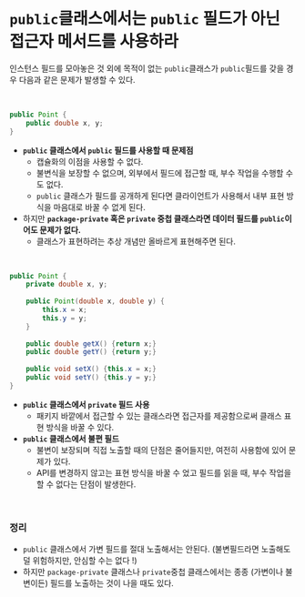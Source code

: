 # `public`클래스에서는 `public` 필드가 아닌 접근자 메서드를 사용하라

인스턴스 필드를 모아놓은 것 외에 목적이 없는 `public`클래스가  `public`필드를 갖을 경우 다음과 같은 문제가 발생할 수 있다.

<br>

```java
public Point {
    public double x, y;
}
```

* **`public` 클래스에서 `public` 필드를 사용할 때 문제점**
  * 캡슐화의 이점을 사용할 수 없다.
  * 불변식을 보장할 수 없으며, 외부에서 필드에 접근할 때, 부수 작업을 수행할 수도 없다.
  * `public` 클래스가 필드를 공개하게 된다면 클라이언트가 사용해서 내부 표현 방식을 마음대로 바꿀 수 없게 된다.
* 하지만 **`package-private` 혹은 `private` 중첩 클래스라면 데이터 필드를 `public`이어도 문제가 없다.**
  * 클래스가 표현하려는 추상 개념만 올바르게 표현해주면 된다.



<br>

```java
public Point {
    private double x, y;
    
    public Point(double x, double y) {
        this.x = x;
        this.y = y;
    }
    
    public double getX() {return x;}
    public double getY() {return y;}
    
    public void setX() {this.x = x;}
    public void setY() {this.y = y;}
}
```

* **`public` 클래스에서 `private` 필드 사용** 
  * 패키지 바깥에서 접근할 수 있는 클래스라면 접근자를 제공함으로써 클래스 표현 방식을 바꿀 수 있다.
* **`public` 클래스에서 불편 필드**
  * 불변이 보장되며 직접 노출할 때의 단점은 줄어들지만, 여전히 사용함에 있어 문제가 있다.
  * API를 변경하지 않고는 표현 방식을 바꿀 수 었고 필드를 읽을 때, 부수 작업을 할 수 없다는 단점이 발생한다.



<br>

### 정리

* `public` 클래스에서 가변 필드를 절대 노출해서는 안된다. (불변필드라면 노출해도 덜 위험하지만, 안심할 수는 없다 !)
* 하지만 `package-private` 클래스나 `private`중첩 클래스에서는 종종 (가변이나 불변이든) 필드를 노출하는 것이 나을 때도 있다.